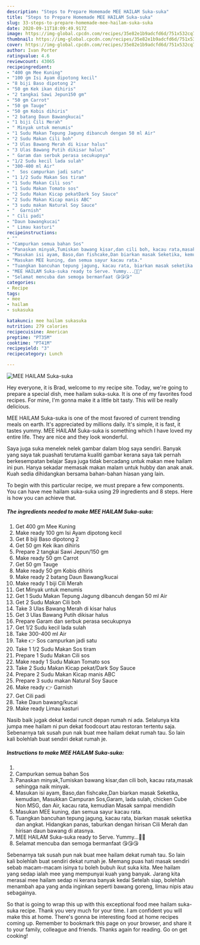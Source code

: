```yaml
---
description: "Steps to Prepare Homemade MEE HAILAM Suka-suka"
title: "Steps to Prepare Homemade MEE HAILAM Suka-suka"
slug: 33-steps-to-prepare-homemade-mee-hailam-suka-suka
date: 2020-09-11T18:09:49.917Z
image: https://img-global.cpcdn.com/recipes/35e82e1b9adcfd6d/751x532cq70/mee-hailam-suka-suka-resipi-foto-utama.jpg
thumbnail: https://img-global.cpcdn.com/recipes/35e82e1b9adcfd6d/751x532cq70/mee-hailam-suka-suka-resipi-foto-utama.jpg
cover: https://img-global.cpcdn.com/recipes/35e82e1b9adcfd6d/751x532cq70/mee-hailam-suka-suka-resipi-foto-utama.jpg
author: Ivan Porter
ratingvalue: 4.6
reviewcount: 43065
recipeingredient:
- "400 gm Mee Kuning"
- "100 gm Isi Ayam dipotong kecil"
- "8 biji Baso dipotong 2"
- "50 gm Kek ikan dihiris"
- "2 tangkai Sawi Jepun150 gm"
- "50 gm Carrot"
- "50 gm Tauge"
- "50 gm Kobis dihiris"
- "2 batang Daun Bawangkucai"
- "1 biji Cili Merah"
- " Minyak untuk menumis"
- "1 Sudu Makan Tepung Jagung dibancuh dengan 50 ml Air"
- "2 Sudu Makan Cili boh"
- "3 Ulas Bawang Merah di kisar halus"
- "3 Ulas Bawang Putih dikisar halus"
- " Garam dan serbuk perasa secukupnya"
- "1/2 Sudu kecil lada sulah"
- "300-400 ml Air"
- "  Sos campurkan jadi satu"
- "1 1/2 Sudu Makan Sos tiram"
- "1 Sudu Makan Cili sos"
- "1 Sudu Makan Tomato sos"
- "2 Sudu Makan Kicap pekatDark Soy Sauce"
- "2 Sudu Makan Kicap manis ABC"
- "3 sudu makan Natural Soy Sauce"
- "  Garnish"
- " Cili padi"
- "Daun bawangkucai"
- " Limau kasturi"
recipeinstructions:
- ""
- "Campurkan semua bahan Sos"
- "Panaskan minyak,Tumiskan bawang kisar,dan cili boh, kacau rata,masak sehingga naik minyak."
- "Masukan isi ayam, Baso,dan fishcake,Dan biarkan masak Seketika, kemudian, Masukkan Campuran Sos,Garam, lada sulah, chicken Cube Non MSG, dan Air, kacau rata, kemudian Masak sampai mendidih"
- "Masukan MEE kuning, dan semua sayur kacau rata."
- "Tuangkan bancuhan tepung jagung, kacau rata, biarkan masak seketika dan angkat. Hidangkan panas, taburkan dengan hirisan Cili Merah dan hirisan daun bawang di atasnya."
- "MEE HAILAM Suka-suka ready to Serve. Yummy...🤤🤤"
- "Selamat mencuba dan semoga bermanfaat 😘😘😘"
categories:
- Recipe
tags:
- mee
- hailam
- sukasuka

katakunci: mee hailam sukasuka 
nutrition: 279 calories
recipecuisine: American
preptime: "PT35M"
cooktime: "PT41M"
recipeyield: "3"
recipecategory: Lunch

---
```



![MEE HAILAM Suka-suka](https://img-global.cpcdn.com/recipes/35e82e1b9adcfd6d/751x532cq70/mee-hailam-suka-suka-resipi-foto-utama.jpg)

Hey everyone, it is Brad, welcome to my recipe site. Today, we're going to prepare a special dish, mee hailam suka-suka. It is one of my favorites food recipes. For mine, I'm gonna make it a little bit tasty. This will be really delicious.

MEE HAILAM Suka-suka is one of the most favored of current trending meals on earth. It's appreciated by millions daily. It's simple, it is fast, it tastes yummy. MEE HAILAM Suka-suka is something which I have loved my entire life. They are nice and they look wonderful.

Saya juga suka menelek nelek gambar dalam blog saya sendiri. Banyak yang saya tak puashati terutama kualiti gambar kerana saya tak pernah berkesempatan belajar Saya juga tidak bercadang untuk makan mee hailam ini pun. Hanya sekadar memasak makan malam untuk hubby dan anak anak. Kuah sedia dihidangkan bersama bahan-bahan hiasan yang lain.


To begin with this particular recipe, we must prepare a few components. You can have mee hailam suka-suka using 29 ingredients and 8 steps. Here is how you can achieve that.

<!--inarticleads1-->

##### The ingredients needed to make MEE HAILAM Suka-suka:

1. Get 400 gm Mee Kuning
1. Make ready 100 gm Isi Ayam dipotong kecil
1. Get 8 biji Baso dipotong 2
1. Get 50 gm Kek ikan dihiris
1. Prepare 2 tangkai Sawi Jepun/150 gm
1. Make ready 50 gm Carrot
1. Get 50 gm Tauge
1. Make ready 50 gm Kobis dihiris
1. Make ready 2 batang Daun Bawang/kucai
1. Make ready 1 biji Cili Merah
1. Get  Minyak untuk menumis
1. Get 1 Sudu Makan Tepung Jagung dibancuh dengan 50 ml Air
1. Get 2 Sudu Makan Cili boh
1. Take 3 Ulas Bawang Merah di kisar halus
1. Get 3 Ulas Bawang Putih dikisar halus
1. Prepare  Garam dan serbuk perasa secukupnya
1. Get 1/2 Sudu kecil lada sulah
1. Take 300-400 ml Air
1. Take  👉 Sos campurkan jadi satu
1. Take 1 1/2 Sudu Makan Sos tiram
1. Prepare 1 Sudu Makan Cili sos
1. Make ready 1 Sudu Makan Tomato sos
1. Take 2 Sudu Makan Kicap pekat/Dark Soy Sauce
1. Prepare 2 Sudu Makan Kicap manis ABC
1. Prepare 3 sudu makan Natural Soy Sauce
1. Make ready  👉 Garnish
1. Get  Cili padi
1. Take Daun bawang/kucai
1. Make ready  Limau kasturi


Nasib baik jugak dekat kedai runcit depan rumah ni ada. Selalunya kita jumpa mee hailam ni pun dekat foodcourt atau restoran tertentu saja. Sebenarnya tak susah pun nak buat mee hailam dekat rumah tau. So lain kali bolehlah buat sendiri dekat rumah je. 

<!--inarticleads2-->

##### Instructions to make MEE HAILAM Suka-suka:

1. 
1. Campurkan semua bahan Sos
1. Panaskan minyak,Tumiskan bawang kisar,dan cili boh, kacau rata,masak sehingga naik minyak.
1. Masukan isi ayam, Baso,dan fishcake,Dan biarkan masak Seketika, kemudian, Masukkan Campuran Sos,Garam, lada sulah, chicken Cube Non MSG, dan Air, kacau rata, kemudian Masak sampai mendidih
1. Masukan MEE kuning, dan semua sayur kacau rata.
1. Tuangkan bancuhan tepung jagung, kacau rata, biarkan masak seketika dan angkat. Hidangkan panas, taburkan dengan hirisan Cili Merah dan hirisan daun bawang di atasnya.
1. MEE HAILAM Suka-suka ready to Serve. Yummy...🤤🤤
1. Selamat mencuba dan semoga bermanfaat 😘😘😘


Sebenarnya tak susah pun nak buat mee hailam dekat rumah tau. So lain kali bolehlah buat sendiri dekat rumah je. Memang puas hati masak sendiri sebab macam-macam isinya tu boleh bubuh ikut suka kita. Mee hailam yang sedap ialah mee yang mempunyai kuah yang banyak. Jarang kita merasai mee hailam sedap ni kerana banyak kedai Setelah siap, bolehlah menambah apa yang anda inginkan seperti bawang goreng, limau nipis atau sebagainya. 

So that is going to wrap this up with this exceptional food mee hailam suka-suka recipe. Thank you very much for your time. I am confident you will make this at home. There's gonna be interesting food at home recipes coming up. Remember to bookmark this page on your browser, and share it to your family, colleague and friends. Thanks again for reading. Go on get cooking!
